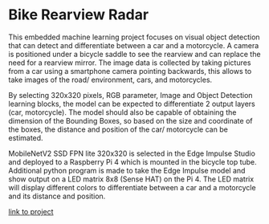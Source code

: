 # Bike Rearview Radar
This embedded machine learning project focuses on visual object detection that can detect and differentiate between a car and a motorcycle. A camera is positioned under a bicycle saddle to see the rearview and can replace the need for a rearview mirror.
The image data is collected by taking pictures from a car using a smartphone camera pointing backwards, this allows to take images of the road/ environment, cars, and motorcycles.

By selecting 320x320 pixels, RGB parameter, Image and Object Detection learning blocks, the model can be expected to differentiate 2 output layers (car, motorcycle). The model should also be capable of obtaining the dimension of the Bounding Boxes, so based on the size and coordinate of the boxes, the distance and position of the car/ motorcycle can be estimated.

MobileNetV2 SSD FPN lite 320x320 is selected in the Edge Impulse Studio and deployed to a Raspberry Pi 4 which is mounted in the bicycle top tube. Additional python program is made to take the Edge Impulse model and show output on a LED matrix 8x8 (Sense HAT) on the Pi 4. The LED matrix will display different colors to differentiate between a car and a motorcycle and its distance and position.

[link to project](https://studio.edgeimpulse.com/studio/96989/)
